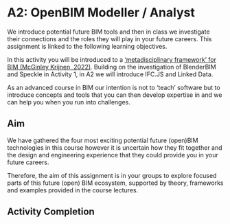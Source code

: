 # A2: OpenBIM Modeller / Analyst
We introduce potential future BIM tools and then in class we investigate their connections and the roles they will play in your future careers. This assignment is linked to the following learning objectives.



In this activity you will be introduced to a [‘metadisciplinary framework’ for BIM (McGinley Krijnen, 2022)](https://www.researchgate.net/publication/363579368_A_framework_for_meta-disciplinary_building_analysis/stats). Building on the investigation of BlenderBIM and Speckle in Activity 1, in A2 we will introduce IFC.JS and Linked Data.

As an advanced course in BIM our intention is not to ‘teach’ software but to introduce concepts and tools that you can then develop expertise in and we can help you when you run into challenges.

## Aim

We have gathered the four most exciting potential future (open)BIM technologies in this course however it is uncertain how they fit together and the design and engineering experience that they could provide you in your future careers.

Therefore, the aim of this assignment is in your groups to explore focused parts of this future (open) BIM ecosystem, supported by theory, frameworks and examples provided in the course lectures.

## Activity Completion

